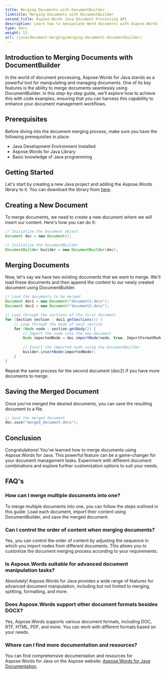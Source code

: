 ```yaml
---
title: Merging Documents with DocumentBuilder
linktitle: Merging Documents with DocumentBuilder
second_title: Aspose.Words Java Document Processing API
description: Learn how to manipulate Word documents with Aspose.Words for Java. Create, edit, merge, and convert documents programmatically in Java.
type: docs
weight: 13
url: /java/document-merging/merging-documents-documentbuilder/
---
```


## Introduction to Merging Documents with DocumentBuilder

In the world of document processing, Aspose.Words for Java stands as a powerful tool for manipulating and managing documents. One of its key features is the ability to merge documents seamlessly using DocumentBuilder. In this step-by-step guide, we'll explore how to achieve this with code examples, ensuring that you can harness this capability to enhance your document management workflows.

## Prerequisites

Before diving into the document merging process, make sure you have the following prerequisites in place:

- Java Development Environment Installed
- Aspose.Words for Java Library
- Basic knowledge of Java programming

## Getting Started

Let's start by creating a new Java project and adding the Aspose.Words library to it. You can download the library from [here](https://releases.aspose.com/words/java/).

## Creating a New Document

To merge documents, we need to create a new document where we will insert our content. Here's how you can do it:

```java
// Initialize the Document object
Document doc = new Document();

// Initialize the DocumentBuilder
DocumentBuilder builder = new DocumentBuilder(doc);
```

## Merging Documents

Now, let's say we have two existing documents that we want to merge. We'll load these documents and then append the content to our newly created document using DocumentBuilder.

```java
// Load the documents to be merged
Document doc1 = new Document("document1.docx");
Document doc2 = new Document("document2.docx");

// Loop through the sections of the first document
for (Section section : doc1.getSections()) {
    // Loop through the body of each section
    for (Node node : section.getBody()) {
        // Import the node into the new document
        Node importedNode = doc.importNode(node, true, ImportFormatMode.KEEP_SOURCE_FORMATTING);
        
        // Insert the imported node using the DocumentBuilder
        builder.insertNode(importedNode);
    }
}
```

Repeat the same process for the second document (doc2) if you have more documents to merge.

## Saving the Merged Document

Once you've merged the desired documents, you can save the resulting document to a file.

```java
// Save the merged document
doc.save("merged_document.docx");
```

## Conclusion

Congratulations! You've learned how to merge documents using Aspose.Words for Java. This powerful feature can be a game-changer for your document management tasks. Experiment with different document combinations and explore further customization options to suit your needs.

## FAQ's

### How can I merge multiple documents into one?

To merge multiple documents into one, you can follow the steps outlined in this guide. Load each document, import their content using DocumentBuilder, and save the merged document.

### Can I control the order of content when merging documents?

Yes, you can control the order of content by adjusting the sequence in which you import nodes from different documents. This allows you to customize the document merging process according to your requirements.

### Is Aspose.Words suitable for advanced document manipulation tasks?

Absolutely! Aspose.Words for Java provides a wide range of features for advanced document manipulation, including but not limited to merging, splitting, formatting, and more.

### Does Aspose.Words support other document formats besides DOCX?

Yes, Aspose.Words supports various document formats, including DOC, RTF, HTML, PDF, and more. You can work with different formats based on your needs.

### Where can I find more documentation and resources?

You can find comprehensive documentation and resources for Aspose.Words for Java on the Aspose website: [Aspose.Words for Java Documentation](https://reference.aspose.com/words/java/).
